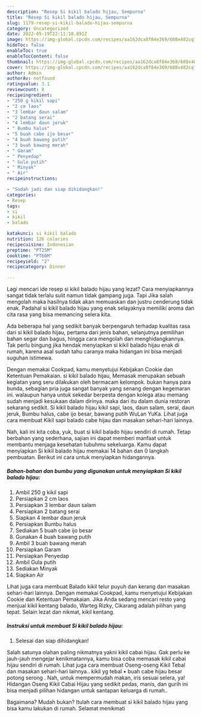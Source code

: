 ```yaml
---
description: "Resep Si kikil balado hijau, Sempurna"
title: "Resep Si kikil balado hijau, Sempurna"
slug: 1179-resep-si-kikil-balado-hijau-sempurna
category: Uncategorized
date: 2022-05-19T22:11:10.891Z
image: https://img-global.cpcdn.com/recipes/aa162dca8f84e369/680x482cq70/si-kikil-balado-hijau-foto-resep-utama.jpg
hideToc: false
enableToc: true
enableTocContent: false
thumbnail: https://img-global.cpcdn.com/recipes/aa162dca8f84e369/680x482cq70/si-kikil-balado-hijau-foto-resep-utama.jpg
cover: https://img-global.cpcdn.com/recipes/aa162dca8f84e369/680x482cq70/si-kikil-balado-hijau-foto-resep-utama.jpg
author: Admin
authorAv: notfound
ratingvalue: 3.1
reviewcount: 8
recipeingredient:
- "250 g kikil sapi"
- "2 cm laos"
- "3 lembar daun salam"
- "2 batang serai"
- "4 lembar daun jeruk"
- " Bumbu halus"
- "5 buah cabe ijo besar"
- "4 buah bawang putih"
- "3 buah bawang merah"
- " Garam"
- " Penyedap"
- " Gula putih"
- " Minyak"
- " Air"
recipeinstructions:

- "Sudah jadi dan siap dihidangkan!"
categories:
- Resep
tags:
- si
- kikil
- balado

katakunci: si kikil balado 
nutrition: 126 calories
recipecuisine: Indonesian
preptime: "PT25M"
cooktime: "PT60M"
recipeyield: "2"
recipecategory: Dinner

---
```



Lagi mencari ide resep si kikil balado hijau yang lezat? Cara menyiapkannya sangat tidak terlalu sulit namun tidak gampang juga. Tapi Jika salah mengolah maka hasilnya tidak akan memuaskan dan justru cenderung tidak enak. Padahal si kikil balado hijau yang enak selayaknya memiliki aroma dan cita rasa yang bisa memancing selera kita.


Ada beberapa hal yang sedikit banyak berpengaruh terhadap kualitas rasa dari si kikil balado hijau, pertama dari jenis bahan, selanjutnya pemilihan bahan segar dan bagus, hingga cara mengolah dan menghidangkannya. Tak perlu bingung jika hendak menyiapkan si kikil balado hijau enak di rumah, karena asal sudah tahu caranya maka hidangan ini bisa menjadi suguhan istimewa.

Dengan memakai Cookpad, kamu menyetujui Kebijakan Cookie dan Ketentuan Pemakaian. si kikil balado hijau, Memasak merupakan sebuah kegiatan yang seru dilakukan oleh bermacam kelompok. bukan hanya para bunda, sebagian pria juga sangat banyak yang senang dengan kegemaran ini. walaupun hanya untuk sekedar berpesta dengan kolega atau memang sudah menjadi kesukaan dalam dirinya. maka dari itu dalam dunia restoran sekarang sedikit. Si kikil balado hijau kikil sapi, laos, daun salam, serai, daun jeruk, Bumbu halus, cabe ijo besar, bawang putih WuLan YuKa. Lihat juga cara membuat Kikil sapi balado cabe hijau dan masakan sehari-hari lainnya.


Nah, kali ini kita coba, yuk, buat si kikil balado hijau sendiri di rumah. Tetap berbahan yang sederhana, sajian ini dapat memberi manfaat untuk membantu menjaga kesehatan tubuhmu sekeluarga. Kamu dapat menyiapkan Si kikil balado hijau memakai 14 bahan dan 0 langkah pembuatan. Berikut ini cara untuk menyiapkan hidangannya.

<!--inarticleads1-->

##### Bahan-bahan dan bumbu yang digunakan untuk menyiapkan Si kikil balado hijau:

1. Ambil 250 g kikil sapi
1. Persiapkan 2 cm laos
1. Persiapkan 3 lembar daun salam
1. Persiapkan 2 batang serai
1. Siapkan 4 lembar daun jeruk
1. Persiapkan  Bumbu halus
1. Sediakan 5 buah cabe ijo besar
1. Gunakan 4 buah bawang putih
1. Ambil 3 buah bawang merah
1. Persiapkan  Garam
1. Persiapkan  Penyedap
1. Ambil  Gula putih
1. Sediakan  Minyak
1. Siapkan  Air


Lihat juga cara membuat Balado kikil telur puyuh dan kerang dan masakan sehari-hari lainnya. Dengan memakai Cookpad, kamu menyetujui Kebijakan Cookie dan Ketentuan Pemakaian. Jika Anda sedang mencari resto yang menjual kikil kentang balado, Warteg Rizky, Cikarang adalah pilihan yang tepat. Selain lezat dan nikmat, kikil kentang. 

<!--inarticleads2-->

##### Instruksi untuk membuat Si kikil balado hijau:


1. Selesai dan siap dihidangkan!

Salah satunya olahan paling nikmatnya yakni kikil cabai hijau. Gak perlu ke jauh-jauh mengejar kenikmatannya, kamu bisa coba memasak kikil cabai hijau sendiri di rumah. Lihat juga cara membuat Oseng-oseng Kikil Tebal dan masakan sehari-hari lainnya.. kikil yg tebal • buah cabe hijau besar potong serong . Nah, untuk mempermudah makan, iris sesuai selera, ya! Hidangan Oseng Kikil Cabai Hijau yang sedikit pedas, manis, dan gurih ini bisa menjadi pilihan hidangan untuk santapan keluarga di rumah.. 

Bagaimana? Mudah bukan? Itulah cara membuat si kikil balado hijau yang bisa kamu lakukan di rumah. Selamat menikmati
